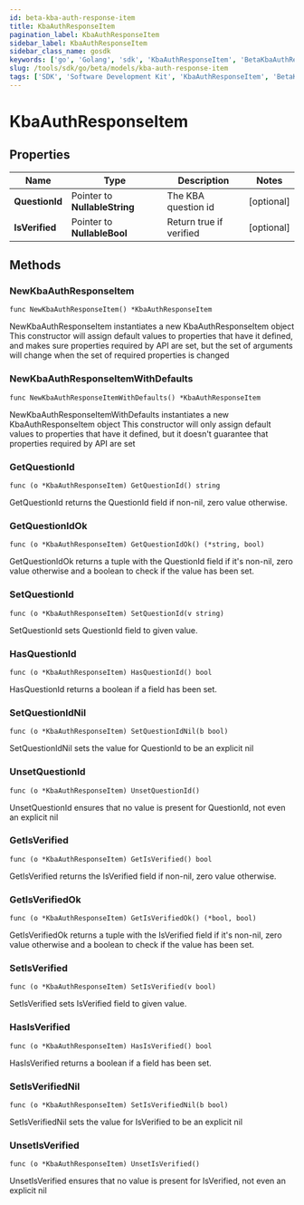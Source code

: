 ```yaml
---
id: beta-kba-auth-response-item
title: KbaAuthResponseItem
pagination_label: KbaAuthResponseItem
sidebar_label: KbaAuthResponseItem
sidebar_class_name: gosdk
keywords: ['go', 'Golang', 'sdk', 'KbaAuthResponseItem', 'BetaKbaAuthResponseItem'] 
slug: /tools/sdk/go/beta/models/kba-auth-response-item
tags: ['SDK', 'Software Development Kit', 'KbaAuthResponseItem', 'BetaKbaAuthResponseItem']
---
```


# KbaAuthResponseItem

## Properties

Name | Type | Description | Notes
------------ | ------------- | ------------- | -------------
**QuestionId** | Pointer to **NullableString** | The KBA question id | [optional] 
**IsVerified** | Pointer to **NullableBool** | Return true if verified | [optional] 

## Methods

### NewKbaAuthResponseItem

`func NewKbaAuthResponseItem() *KbaAuthResponseItem`

NewKbaAuthResponseItem instantiates a new KbaAuthResponseItem object
This constructor will assign default values to properties that have it defined,
and makes sure properties required by API are set, but the set of arguments
will change when the set of required properties is changed

### NewKbaAuthResponseItemWithDefaults

`func NewKbaAuthResponseItemWithDefaults() *KbaAuthResponseItem`

NewKbaAuthResponseItemWithDefaults instantiates a new KbaAuthResponseItem object
This constructor will only assign default values to properties that have it defined,
but it doesn't guarantee that properties required by API are set

### GetQuestionId

`func (o *KbaAuthResponseItem) GetQuestionId() string`

GetQuestionId returns the QuestionId field if non-nil, zero value otherwise.

### GetQuestionIdOk

`func (o *KbaAuthResponseItem) GetQuestionIdOk() (*string, bool)`

GetQuestionIdOk returns a tuple with the QuestionId field if it's non-nil, zero value otherwise
and a boolean to check if the value has been set.

### SetQuestionId

`func (o *KbaAuthResponseItem) SetQuestionId(v string)`

SetQuestionId sets QuestionId field to given value.

### HasQuestionId

`func (o *KbaAuthResponseItem) HasQuestionId() bool`

HasQuestionId returns a boolean if a field has been set.

### SetQuestionIdNil

`func (o *KbaAuthResponseItem) SetQuestionIdNil(b bool)`

 SetQuestionIdNil sets the value for QuestionId to be an explicit nil

### UnsetQuestionId
`func (o *KbaAuthResponseItem) UnsetQuestionId()`

UnsetQuestionId ensures that no value is present for QuestionId, not even an explicit nil
### GetIsVerified

`func (o *KbaAuthResponseItem) GetIsVerified() bool`

GetIsVerified returns the IsVerified field if non-nil, zero value otherwise.

### GetIsVerifiedOk

`func (o *KbaAuthResponseItem) GetIsVerifiedOk() (*bool, bool)`

GetIsVerifiedOk returns a tuple with the IsVerified field if it's non-nil, zero value otherwise
and a boolean to check if the value has been set.

### SetIsVerified

`func (o *KbaAuthResponseItem) SetIsVerified(v bool)`

SetIsVerified sets IsVerified field to given value.

### HasIsVerified

`func (o *KbaAuthResponseItem) HasIsVerified() bool`

HasIsVerified returns a boolean if a field has been set.

### SetIsVerifiedNil

`func (o *KbaAuthResponseItem) SetIsVerifiedNil(b bool)`

 SetIsVerifiedNil sets the value for IsVerified to be an explicit nil

### UnsetIsVerified
`func (o *KbaAuthResponseItem) UnsetIsVerified()`

UnsetIsVerified ensures that no value is present for IsVerified, not even an explicit nil

